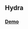 ## Hydra

### [Demo](http://www.markus-lanthaler.com/hydra/console/?url=http://www.markus-lanthaler.com/hydra/api-demo/#)